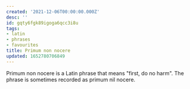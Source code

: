 ```yaml
---
created: '2021-12-06T00:00:00.000Z'
desc: ''
id: gqty6fgk89igoga6qcc3i8u
tags:
- latin
- phrases
- favourites
title: Primum non nocere
updated: 1652780706849
---
```

   
Primum non nocere is a Latin phrase that means "first, do no harm". The phrase is sometimes recorded as primum nil nocere.